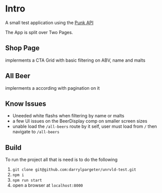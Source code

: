 # Intro
A small test application using the [Punk API](https://punkapi.com/)

The App is split over Two Pages.

## Shop Page
implerments a CTA Grid with basic filtering on ABV, name and malts

## All Beer
implerments a according with pagination on it

## Know Issues
- Uneeded white flashs when filtering by name or malts
- a few UI issues on the BeerDisplay comp on smaller screen sizes
- unable load the `/all-beers` route by it self, user must load from `/` then navigate to `/all-beers`


## Build
To run the project all that is need is to do the following
1) `git clone git@github.com:darrylpargeter/unrvld-test.git`
2) `npm i`
3) `npm run start`
4) open a browser at `localhost:8000`
